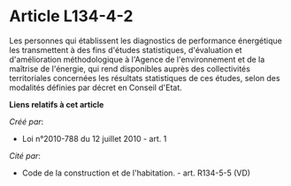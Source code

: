 # Article L134-4-2

Les personnes qui établissent les diagnostics de performance énergétique les transmettent à des fins d'études statistiques,
d'évaluation et d'amélioration méthodologique à l'Agence de l'environnement et de la maîtrise de l'énergie, qui rend
disponibles auprès des collectivités territoriales concernées les résultats statistiques de ces études, selon des modalités
définies par décret en Conseil d'Etat.

**Liens relatifs à cet article**

_Créé par_:

  - Loi n°2010-788 du 12 juillet 2010 - art. 1

_Cité par_:

  - Code de la construction et de l'habitation. - art. R134-5-5 (VD)
